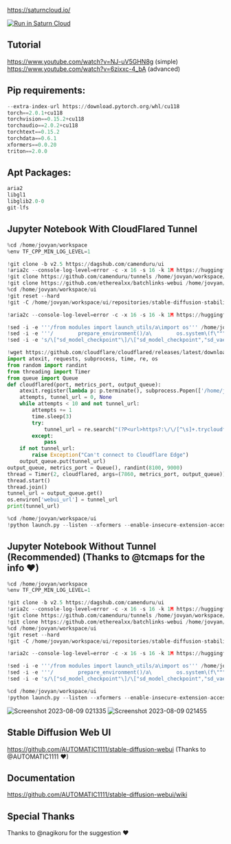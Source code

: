 https://saturncloud.io/

[![Run in Saturn Cloud](https://saturncloud.io/images/embed/run-in-saturn-cloud.svg)](https://app.community.saturnenterprise.io/dash/o/community/resources?templateId=c4e741477206495aab84c1e3bf31147c)

## Tutorial
https://www.youtube.com/watch?v=NJ-uV5GHN8g (simple) <br />
https://www.youtube.com/watch?v=6zixxc-4_bA (advanced) <br />

## Pip requirements:
```py
--extra-index-url https://download.pytorch.org/whl/cu118
torch==2.0.1+cu118
torchvision==0.15.2+cu118
torchaudio==2.0.2+cu118
torchtext==0.15.2
torchdata==0.6.1
xformers==0.0.20
triton==2.0.0
```

## Apt Packages:
```py
aria2
libgl1
libglib2.0-0
git-lfs
```

## Jupyter Notebook With CloudFlared Tunnel
```py
%cd /home/jovyan/workspace
%env TF_CPP_MIN_LOG_LEVEL=1

!git clone -b v2.5 https://dagshub.com/camenduru/ui
!aria2c --console-log-level=error -c -x 16 -s 16 -k 1M https://huggingface.co/embed/upscale/resolve/main/4x-UltraSharp.pth -d /home/jovyan/workspace/ui/models/ESRGAN -o 4x-UltraSharp.pth
!git clone https://github.com/camenduru/tunnels /home/jovyan/workspace/ui/extensions/tunnels
!git clone https://github.com/etherealxx/batchlinks-webui /home/jovyan/workspace/ui/extensions/batchlinks-webui
%cd /home/jovyan/workspace/ui
!git reset --hard
!git -C /home/jovyan/workspace/ui/repositories/stable-diffusion-stability-ai reset --hard

!aria2c --console-log-level=error -c -x 16 -s 16 -k 1M https://huggingface.co/ckpt/CyberRealistic/resolve/main/cyberrealistic_v32.safetensors -d /home/jovyan/workspace/ui/models/Stable-diffusion -o cyberrealistic_v32.safetensors

!sed -i -e '''/from modules import launch_utils/a\import os''' /home/jovyan/workspace/ui/launch.py
!sed -i -e '''/        prepare_environment()/a\        os.system\(f\"""sed -i -e ''\"s/dict()))/dict())).cuda()/g\"'' /home/jovyan/workspace/ui/repositories/stable-diffusion-stability-ai/ldm/util.py""")''' /home/jovyan/workspace/ui/launch.py
!sed -i -e 's/\["sd_model_checkpoint"\]/\["sd_model_checkpoint","sd_vae","CLIP_stop_at_last_layers"\]/g' /home/jovyan/workspace/ui/modules/shared.py

!wget https://github.com/cloudflare/cloudflared/releases/latest/download/cloudflared-linux-amd64 -O /home/jovyan/workspace/cloudflared-linux-amd64 && chmod 777 /home/jovyan/workspace/cloudflared-linux-amd64
import atexit, requests, subprocess, time, re, os
from random import randint
from threading import Timer
from queue import Queue
def cloudflared(port, metrics_port, output_queue):
    atexit.register(lambda p: p.terminate(), subprocess.Popen(['/home/jovyan/workspace/cloudflared-linux-amd64', 'tunnel', '--url', f'http://127.0.0.1:{port}', '--metrics', f'127.0.0.1:{metrics_port}'], stdout=subprocess.DEVNULL, stderr=subprocess.STDOUT))
    attempts, tunnel_url = 0, None
    while attempts < 10 and not tunnel_url:
        attempts += 1
        time.sleep(3)
        try:
            tunnel_url = re.search("(?P<url>https?:\/\/[^\s]+.trycloudflare.com)", requests.get(f'http://127.0.0.1:{metrics_port}/metrics').text).group("url")
        except:
            pass
    if not tunnel_url:
        raise Exception("Can't connect to Cloudflare Edge")
    output_queue.put(tunnel_url)
output_queue, metrics_port = Queue(), randint(8100, 9000)
thread = Timer(2, cloudflared, args=(7860, metrics_port, output_queue))
thread.start()
thread.join()
tunnel_url = output_queue.get()
os.environ['webui_url'] = tunnel_url
print(tunnel_url)

%cd /home/jovyan/workspace/ui
!python launch.py --listen --xformers --enable-insecure-extension-access --theme dark --gradio-queue --disable-safe-unpickle
```

## Jupyter Notebook Without Tunnel (Recommended) (Thanks to @tcmaps for the info ❤)
```py
%cd /home/jovyan/workspace
%env TF_CPP_MIN_LOG_LEVEL=1

!git clone -b v2.5 https://dagshub.com/camenduru/ui
!aria2c --console-log-level=error -c -x 16 -s 16 -k 1M https://huggingface.co/embed/upscale/resolve/main/4x-UltraSharp.pth -d /home/jovyan/workspace/ui/models/ESRGAN -o 4x-UltraSharp.pth
!git clone https://github.com/camenduru/tunnels /home/jovyan/workspace/ui/extensions/tunnels
!git clone https://github.com/etherealxx/batchlinks-webui /home/jovyan/workspace/ui/extensions/batchlinks-webui
%cd /home/jovyan/workspace/ui
!git reset --hard
!git -C /home/jovyan/workspace/ui/repositories/stable-diffusion-stability-ai reset --hard

!aria2c --console-log-level=error -c -x 16 -s 16 -k 1M https://huggingface.co/ckpt/CyberRealistic/resolve/main/cyberrealistic_v32.safetensors -d /home/jovyan/workspace/ui/models/Stable-diffusion -o cyberrealistic_v32.safetensors

!sed -i -e '''/from modules import launch_utils/a\import os''' /home/jovyan/workspace/ui/launch.py
!sed -i -e '''/        prepare_environment()/a\        os.system\(f\"""sed -i -e ''\"s/dict()))/dict())).cuda()/g\"'' /home/jovyan/workspace/ui/repositories/stable-diffusion-stability-ai/ldm/util.py""")''' /home/jovyan/workspace/ui/launch.py
!sed -i -e 's/\["sd_model_checkpoint"\]/\["sd_model_checkpoint","sd_vae","CLIP_stop_at_last_layers"\]/g' /home/jovyan/workspace/ui/modules/shared.py

%cd /home/jovyan/workspace/ui
!python launch.py --listen --xformers --enable-insecure-extension-access --theme dark --gradio-queue --disable-safe-unpickle --port 8000
```
![Screenshot 2023-08-09 021335](https://github.com/camenduru/stable-diffusion-webui-saturncloud/assets/54370274/51c35f0d-1f98-4227-b72a-03643edc1c4d)
![Screenshot 2023-08-09 021455](https://github.com/camenduru/stable-diffusion-webui-saturncloud/assets/54370274/10e001b9-397c-45b6-851d-b4dc67612ee9)

## Stable Diffusion Web UI
https://github.com/AUTOMATIC1111/stable-diffusion-webui (Thanks to @AUTOMATIC1111 ❤)

## Documentation
https://github.com/AUTOMATIC1111/stable-diffusion-webui/wiki

## Special Thanks
Thanks to @nagikoru for the suggestion ❤
